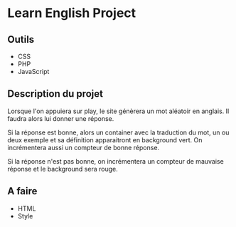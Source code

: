 
# Learn English Project

## Outils

- CSS
- PHP
- JavaScript

## Description du projet

Lorsque l'on appuiera sur play, le site génèrera un mot aléatoir en anglais. Il faudra alors lui donner une réponse.

Si la réponse est bonne, alors un container avec la traduction du mot, un ou deux exemple et sa définition apparaitront en background vert. On incrémentera aussi un compteur de bonne réponse.

Si la réponse n'est pas bonne, on incrémentera un compteur de mauvaise réponse et le background sera rouge.

## A faire

- HTML
- Style